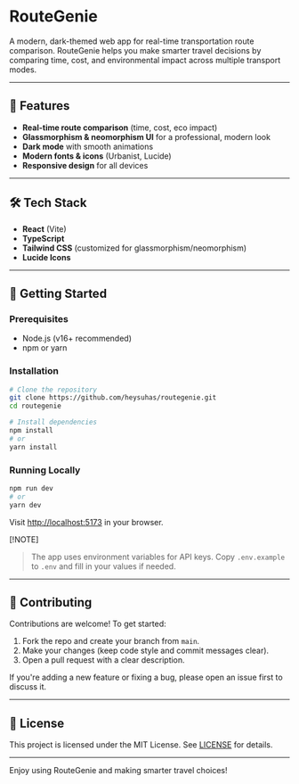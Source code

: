 # RouteGenie

A modern, dark-themed web app for real-time transportation route comparison. RouteGenie helps you make smarter travel decisions by comparing time, cost, and environmental impact across multiple transport modes.

---

## 🚀 Features
- **Real-time route comparison** (time, cost, eco impact)
- **Glassmorphism & neomorphism UI** for a professional, modern look
- **Dark mode** with smooth animations
- **Modern fonts & icons** (Urbanist, Lucide)
- **Responsive design** for all devices

---

## 🛠️ Tech Stack
- **React** (Vite)
- **TypeScript**
- **Tailwind CSS** (customized for glassmorphism/neomorphism)
- **Lucide Icons**

---

## 🏁 Getting Started

### Prerequisites
- Node.js (v16+ recommended)
- npm or yarn

### Installation
```bash
# Clone the repository
git clone https://github.com/heysuhas/routegenie.git
cd routegenie

# Install dependencies
npm install
# or
yarn install
```

### Running Locally
```bash
npm run dev
# or
yarn dev
```
Visit [http://localhost:5173](http://localhost:5173) in your browser.

[!NOTE]
> The app uses environment variables for API keys. Copy `.env.example` to `.env` and fill in your values if needed.

---

## 🤝 Contributing

Contributions are welcome! To get started:
1. Fork the repo and create your branch from `main`.
2. Make your changes (keep code style and commit messages clear).
3. Open a pull request with a clear description.

If you're adding a new feature or fixing a bug, please open an issue first to discuss it.

---

## 📄 License

This project is licensed under the MIT License. See [LICENSE](LICENSE) for details.

---

Enjoy using RouteGenie and making smarter travel choices! 